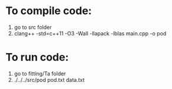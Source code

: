 # To compile code: 
   1. go to src folder
   2. clang++ -std=c++11 -O3 -Wall -llapack -lblas main.cpp -o pod

# To run code:
   1. go to fitting/Ta folder 
   2. ./../../src/pod pod.txt data.txt  

